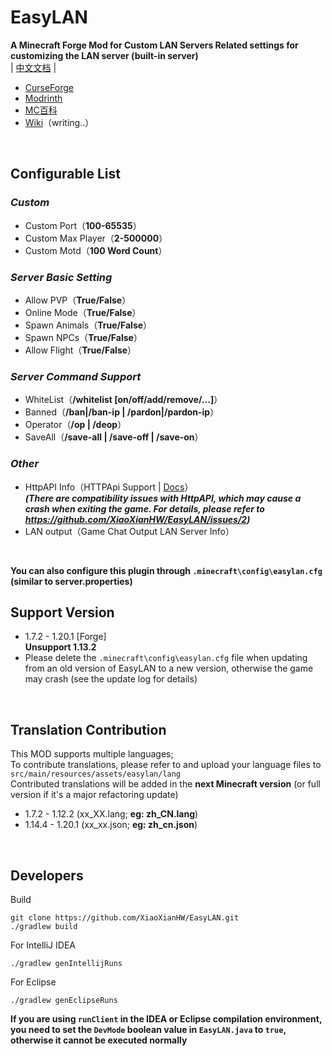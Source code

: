 # EasyLAN
**A Minecraft Forge Mod for Custom LAN Servers Related settings for customizing the LAN server (built-in server)**<br>
| [中文文档](https://github.com/XiaoXianHW/EasyLAN/blob/1.9.4/README_CN.md) |

- [CurseForge](https://www.curseforge.com/minecraft/mc-mods/easylan)
- [Modrinth](https://modrinth.com/mod/easylan)
- [MC百科](https://www.mcmod.cn/class/11373.html)
- [Wiki](https://docs.axtn.net/docs/EasyLAN/)（writing..）

<br>

## Configurable List

### *Custom*

- Custom Port（**100-65535**）
- Custom Max Player（**2-500000**）
- Custom Motd（**100 Word Count**）

### *Server Basic Setting*

- Allow PVP（**True/False**）
- Online Mode（**True/False**）
- Spawn Animals（**True/False**）
- Spawn NPCs（**True/False**）
- Allow Flight（**True/False**）

### *Server Command Support*

- WhiteList（**/whitelist [on/off/add/remove/...]**）
- Banned（**/ban|/ban-ip | /pardon|/pardon-ip**）
- Operator（**/op | /deop**）
- SaveAll（**/save-all | /save-off | /save-on**）

### *Other*

- HttpAPI Info（HTTPApi Support | [Docs](https://docs.axtn.net/docs/EasyLan/HttpAPI)）<br>
  ***(There are compatibility issues with HttpAPI, which may cause a crash when exiting the game. For details, please refer to https://github.com/XiaoXianHW/EasyLAN/issues/2)***
- LAN output（Game Chat Output LAN Server Info）

<br>

**You can also configure this plugin through `.minecraft\config\easylan.cfg` (similar to server.properties)**

## Support Version

- 1.7.2 - 1.20.1 [Forge]<br>
  **Unsupport 1.13.2**
- Please delete the `.minecraft\config\easylan.cfg` file when updating from an old version of EasyLAN to a new version, otherwise the game may crash (see the update log for details)

<br>

## Translation Contribution

This MOD supports multiple languages;<br>
To contribute translations, please refer to and upload your language files to `src/main/resources/assets/easylan/lang`<br>
Contributed translations will be added in the **next Minecraft version** (or full version if it's a major refactoring update)

- 1.7.2 - 1.12.2 (xx_XX.lang; **eg: zh_CN.lang**)
- 1.14.4 - 1.20.1 (xx_xx.json; **eg: zh_cn.json**)

<br>

## Developers
Build
```
git clone https://github.com/XiaoXianHW/EasyLAN.git
./gradlew build
```

For IntelliJ IDEA
```
./gradlew genIntellijRuns
```

For Eclipse
```
./gradlew genEclipseRuns
```

**If you are using `runClient` in the IDEA or Eclipse compilation environment, you need to set the `DevMode` boolean value in `EasyLAN.java` to `true`, otherwise it cannot be executed normally**
